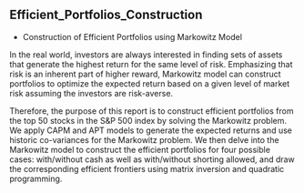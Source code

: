 ## Efficient_Portfolios_Construction
* Construction of Efficient Portfolios using Markowitz Model

In the real world, investors are always interested in finding sets of assets that generate the highest return for the same level of risk. Emphasizing that risk is an inherent part of higher reward, Markowitz model can construct portfolios to optimize the expected return based on a given level of market risk assuming the investors are risk-averse.

Therefore, the purpose of this report is to construct efficient portfolios from the top 50 stocks in the S&P 500 index by solving the Markowitz problem. We apply CAPM and APT models to generate the expected returns and use historic co-variances for the Markowitz problem. We then delve into the Markowitz model to construct the efficient portfolios for four possible cases: with/without cash as well as with/without shorting allowed, and draw the corresponding efficient frontiers using matrix inversion and quadratic programming.
